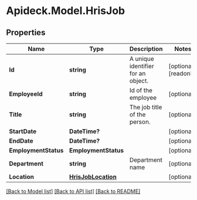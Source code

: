 # Apideck.Model.HrisJob

## Properties

Name | Type | Description | Notes
------------ | ------------- | ------------- | -------------
**Id** | **string** | A unique identifier for an object. | [optional] [readonly] 
**EmployeeId** | **string** | Id of the employee | [optional] 
**Title** | **string** | The job title of the person. | [optional] 
**StartDate** | **DateTime?** |  | [optional] 
**EndDate** | **DateTime?** |  | [optional] 
**EmploymentStatus** | **EmploymentStatus** |  | [optional] 
**Department** | **string** | Department name | [optional] 
**Location** | [**HrisJobLocation**](HrisJobLocation.md) |  | [optional] 

[[Back to Model list]](../README.md#documentation-for-models) [[Back to API list]](../README.md#documentation-for-api-endpoints) [[Back to README]](../README.md)

